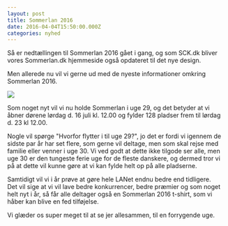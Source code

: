 ```yaml
---
layout: post
title: Sommerlan 2016
date: 2016-04-04T15:50:00.000Z
categories: nyhed
---
```



Så er nedtællingen til Sommerlan 2016 gået i gang, og som SCK.dk bliver vores Sommerlan.dk hjemmeside også opdateret til det nye design.

Men allerede nu vil vi gerne ud med de nyeste informationer omkring Sommerlan 2016.

![](/uploads/versions/plakat---x0-0-3508-4961-3508-4961x---.png)

Som noget nyt vil vi nu holde Sommerlan i uge 29, og det betyder at vi åbner dørene lørdag d. 16 juli kl. 12.00 og fylder 128 pladser frem til lørdag d. 23 kl 12.00.

Nogle vil spørge "Hvorfor flytter i til uge 29?", jo det er fordi vi igennem de sidste par år har set flere, som gerne vil deltage, men som skal rejse med familie eller venner i uge 30. Vi ved godt at dette ikke tilgode ser alle, men uge 30 er den tungeste ferie uge for de fleste danskere, og dermed tror vi på at dette vil kunne gøre at vi kan fylde helt op på alle pladserne.

Samtidigt vil vi i år prøve at gøre hele LANet endnu bedre end tidligere.
<br>Det vil sige at vi vil lave bedre konkurrencer, bedre præmier og som noget helt nyt i år, så får alle deltager også en Sommerlan 2016 t-shirt, som vi håber kan blive en fed tilføjelse.

Vi glæder os super meget til at se jer allesammen, til en forrygende uge.